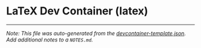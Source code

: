 
# LaTeX Dev Container (latex)







---

_Note: This file was auto-generated from the [devcontainer-template.json](https://github.com/mazhengcn/devcontainers/blob/main/src/latex/devcontainer-template.json).  Add additional notes to a `NOTES.md`._
